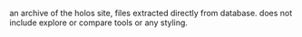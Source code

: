 an archive of the holos site, files extracted directly from database.
does not include explore or compare tools or any styling.
